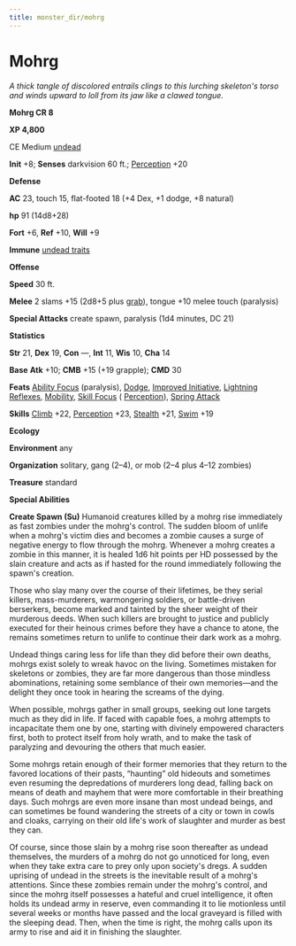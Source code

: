 ```yaml
---
title: monster_dir/mohrg
---
```

# Mohrg

_A thick tangle of discolored entrails clings to this lurching skeleton's torso and winds upward to loll from its jaw like a clawed tongue._

**Mohrg CR 8**

**XP 4,800**

CE Medium [undead](creatureTypes#_undead)

**Init** +8; **Senses** darkvision 60 ft.; [Perception](../skill_dir/perception#_perception) +20

**Defense**

**AC** 23, touch 15, flat-footed 18 (+4 Dex, +1 dodge, +8 natural)

**hp** 91 (14d8+28)

**Fort** +6, **Ref** +10, **Will** +9

**Immune** [undead traits](universalMonsterRules#_undead-traits)

**Offense**

**Speed** 30 ft.

**Melee** 2 slams +15 (2d8+5 plus [grab](universalMonsterRules#_grab)), tongue +10 melee touch (paralysis)

**Special Attacks** create spawn, paralysis (1d4 minutes, DC 21)

**Statistics**

**Str** 21, **Dex** 19, **Con** —, **Int** 11, **Wis** 10, **Cha** 14

**Base**  **Atk** +10; **CMB** +15 (+19 grapple); **CMD** 30

**Feats** [Ability Focus](monsterFeats#_ability-focus) (paralysis), [Dodge](../feats#_dodge), [Improved Initiative](../feats#_improved-initiative), [Lightning Reflexes](../feats#_lightning-reflexes), [Mobility](../feats#_mobility), [Skill Focus](../feats#_skill-focus) ( [Perception](../skill_dir/perception#_perception)), [Spring Attack](../feats#_spring-attack)

**Skills** [Climb](../skill_dir/climb#_climb) +22, [Perception](../skill_dir/perception#_perception) +23, [Stealth](../skill_dir/stealth#_stealth) +21, [Swim](../skill_dir/swim#_swim) +19

**Ecology**

**Environment** any

**Organization** solitary, gang (2–4), or mob (2–4 plus 4–12 zombies)

**Treasure** standard

**Special Abilities**

**Create Spawn (Su)** Humanoid creatures killed by a mohrg rise immediately as fast zombies under the mohrg's control. The sudden bloom of unlife when a mohrg's victim dies and becomes a zombie causes a surge of negative energy to flow through the mohrg. Whenever a mohrg creates a zombie in this manner, it is healed 1d6 hit points per HD possessed by the slain creature and acts as if hasted for the round immediately following the spawn's creation.

Those who slay many over the course of their lifetimes, be they serial killers, mass-murderers, warmongering soldiers, or battle-driven berserkers, become marked and tainted by the sheer weight of their murderous deeds. When such killers are brought to justice and publicly executed for their heinous crimes before they have a chance to atone, the remains sometimes return to unlife to continue their dark work as a mohrg.

Undead things caring less for life than they did before their own deaths, mohrgs exist solely to wreak havoc on the living. Sometimes mistaken for skeletons or zombies, they are far more dangerous than those mindless abominations, retaining some semblance of their own memories—and the delight they once took in hearing the screams of the dying.

When possible, mohrgs gather in small groups, seeking out lone targets much as they did in life. If faced with capable foes, a mohrg attempts to incapacitate them one by one, starting with divinely empowered characters first, both to protect itself from holy wrath, and to make the task of paralyzing and devouring the others that much easier.

Some mohrgs retain enough of their former memories that they return to the favored locations of their pasts, “haunting” old hideouts and sometimes even resuming the depredations of murderers long dead, falling back on means of death and mayhem that were more comfortable in their breathing days. Such mohrgs are even more insane than most undead beings, and can sometimes be found wandering the streets of a city or town in cowls and cloaks, carrying on their old life's work of slaughter and murder as best they can.

Of course, since those slain by a mohrg rise soon thereafter as undead themselves, the murders of a mohrg do not go unnoticed for long, even when they take extra care to prey only upon society's dregs. A sudden uprising of undead in the streets is the inevitable result of a mohrg's attentions. Since these zombies remain under the mohrg's control, and since the mohrg itself possesses a hateful and cruel intelligence, it often holds its undead army in reserve, even commanding it to lie motionless until several weeks or months have passed and the local graveyard is filled with the sleeping dead. Then, when the time is right, the mohrg calls upon its army to rise and aid it in finishing the slaughter.

